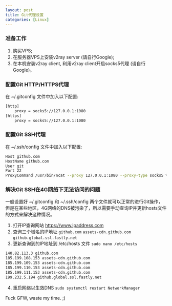 ```yaml
---
layout: post
title: Git代理设置
categories: [Linux]
---
```


### 准备工作

1. 购买VPS;
2. 在服务器VPS上安装v2ray server (请自行Google);
3. 在本机安装v2ray client, 利用v2ray client开启socks5代理 (请自行Google)。

### 配置Git HTTP/HTTPS代理

在 ~/.gitconfig 文件中加入以下配置:

```bash
[http]
	proxy = socks5://127.0.0.1:1080
[https]
	proxy = socks5://127.0.0.1:1080
```

### 配置Git SSH代理

在 ~/.ssh/config 文件中加入以下配置:

```bash
Host github.com
HostName github.com
User git
Port 22
ProxyCommand /usr/bin/ncat --proxy 127.0.0.1:1080 --proxy-type socks5 %h %p
```

### 解决Git SSH在4G网络下无法访问的问题

一般设置好 ~/.gitconfig 和 ~/.ssh/config 两个文件就可以正常的进行Git操作，但是在某些地区，4G网络的DNS被污染了，所以需要手动查询IP并更新hosts文件的方式来解决这种情况。

1. 打开IP查询网站  https://www.ipaddress.com
2. 查询三个域名的IP地址 ```github.com``` ```assets-cdn.github.com``` ```github.global.ssl.fastly.net```
3. 更新查询到的IP地址到 /etc/hosts 文件 ```sudo nano /etc/hosts```

```bash
140.82.113.3 github.com
185.199.108.153 assets-cdn.github.com
185.199.109.153 assets-cdn.github.com
185.199.110.153 assets-cdn.github.com
185.199.111.153 assets-cdn.github.com
199.232.5.194 github.global.ssl.fastly.net
```

4. 重启网络以生效DNS ```sudo systemctl restart NetworkManager```

Fuck GFW, waste my time. ;)
